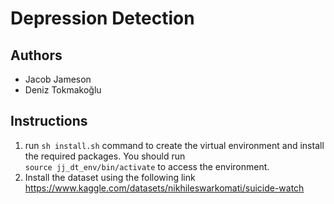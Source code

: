 # Depression Detection

## Authors

* Jacob Jameson
* Deniz Tokmakoğlu

## Instructions

1. run `sh install.sh` command to create the virtual environment and install the required packages. You should run <br>
`source jj_dt_env/bin/activate` to access the environment.
3. Install the dataset using the following link https://www.kaggle.com/datasets/nikhileswarkomati/suicide-watch

